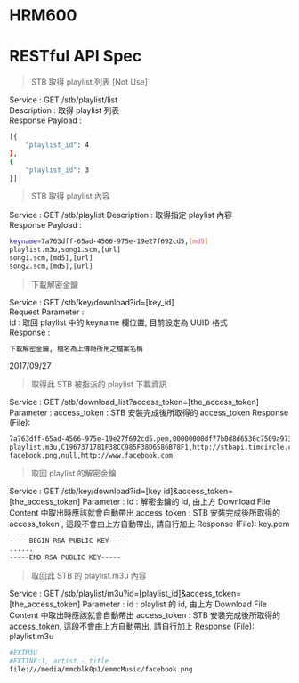 # HRM600
# RESTful API Spec

> STB 取得 playlist 列表 [Not Use]

Service : GET /stb/playlist/list  
Description : 取得 playlist 列表  
Response Payload :
```sh
[{
    "playlist_id": 4
},
{
    "playlist_id": 3
}]
```
>STB 取得 playlist 內容

Service : GET /stb/playlist
Description : 取得指定 playlist 內容  
Response Payload :
```sh
keyname=7a763dff-65ad-4566-975e-19e27f692cd5,[md5]
playlist.m3u,song1.scm,[url]
song1.scm,[md5],[url]
song2.scm,[md5],[url]
```

>下載解密金鑰

Service : GET /stb/key/download?id=[key_id]  
Request Parameter :  
id : 取回 playlist 中的 keyname 欄位置, 目前設定為 UUID 格式  
Response :
```sh
下載解密金鑰, 檔名為上傳時所用之檔案名稱
```

2017/09/27
>取得此 STB 被指派的 playlist 下載資訊

Service : GET /stb/download_list?access_token=[the_access_token]
Parameter :
    access_token : STB 安裝完成後所取得的 access_token 
Response (File):
```sh
7a763dff-65ad-4566-975e-19e27f692cd5.pem,00000000df77b0d8d6536c7509a97363b4dd6f25,http://stbapi.timcircle.com:80/stb/key/download?id=7a763dff-65ad-4566-975e-19e27f692cd5
playlist.m3u,C1967371781F38CC985F38D6586B78F1,http://stbapi.timcircle.com:80/stb/playlist/m3u?id=4
facebook.png,null,http://www.facebook.com
```

>取回 playlist 的解密金鑰

Service : GET /stb/key/download?id=[key id]&access_token=[the_access_token]
Parameter :
    id : 解密金鑰的 id, 由上方 Download File Content 中取出時應該就會自動帶出
access_token : STB 安裝完成後所取得的 access_token , 這段不會由上方自動帶出, 請自行加上
Response (File): key.pem
```sh
-----BEGIN RSA PUBLIC KEY-----
......
-----END RSA PUBLIC KEY-----

```

>取回此 STB 的 playlist.m3u 內容

Service : GET /stb/playlist/m3u?id=[playlist_id]&access_token=[the_access_token]
Parameter :
    id : playlist 的 id, 由上方 Download File Content 中取出時應該就會自動帶出
access_token : STB 安裝完成後所取得的 access_token, 這段不會由上方自動帶出, 請自行加上
Response (File): playlist.m3u
```sh
#EXTM3U
#EXTINF:1, artist - title
file:///media/mmcblk0p1/emmcMusic/facebook.png
```


